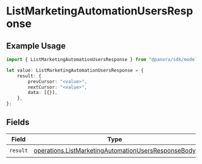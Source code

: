 # ListMarketingAutomationUsersResponse

## Example Usage

```typescript
import { ListMarketingAutomationUsersResponse } from "@panora/sdk/models/operations";

let value: ListMarketingAutomationUsersResponse = {
    result: {
        prevCursor: "<value>",
        nextCursor: "<value>",
        data: [{}],
    },
};
```

## Fields

| Field                                                                                                                      | Type                                                                                                                       | Required                                                                                                                   | Description                                                                                                                |
| -------------------------------------------------------------------------------------------------------------------------- | -------------------------------------------------------------------------------------------------------------------------- | -------------------------------------------------------------------------------------------------------------------------- | -------------------------------------------------------------------------------------------------------------------------- |
| `result`                                                                                                                   | [operations.ListMarketingAutomationUsersResponseBody](../../models/operations/listmarketingautomationusersresponsebody.md) | :heavy_check_mark:                                                                                                         | N/A                                                                                                                        |